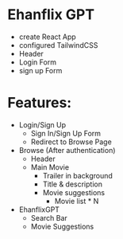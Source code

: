 # Ehanflix GPT
- create React App
- configured TailwindCSS
- Header
- Login Form
- sign up Form


# Features:
- Login/Sign Up
    - Sign In/Sign Up Form
    - Redirect to Browse Page
- Browse (After authentication)
    - Header
    - Main Movie
        - Trailer in background
        - Title & description
        - Movie suggestions
            - Movie list * N
- EhanflixGPT
    - Search Bar
    - Movie Suggestions